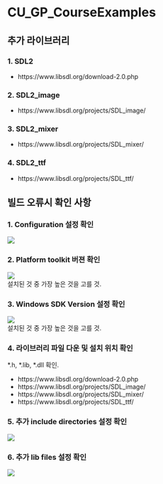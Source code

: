 # CU_GP_CourseExamples
## 추가 라이브러리
### 1. SDL2
<ul>
<li>https://www.libsdl.org/download-2.0.php</li>
</ul>

### 2. SDL2_image
<ul>
<li>https://www.libsdl.org/projects/SDL_image/</li>
</ul>

### 3. SDL2_mixer
<ul>
<li>https://www.libsdl.org/projects/SDL_mixer/</li>
</ul>

### 4. SDL2_ttf
<ul>
<li>https://www.libsdl.org/projects/SDL_ttf/</li>
</ul>

## 빌드 오류시 확인 사항

### 1. Configuration 설정 확인
<img src="https://github.com/mingry/CU_GP_CourseExamples/blob/master/docs/configuration.png"></img></br>

### 2. Platform toolkit 버젼 확인
<img src="https://github.com/mingry/CU_GP_CourseExamples/blob/master/docs/platform.png"></img></br>
설치된 것 중 가장 높은 것을 고를 것.


### 3. Windows SDK Version 설정 확인
<img src="https://github.com/mingry/CU_GP_CourseExamples/blob/master/docs/sdk_version.png"></img></br>
설치된 것 중 가장 높은 것을 고를 것.

### 4. 라이브러리 파일 다운 및 설치 위치 확인

*.h, *.lib, *.dll 확인.
<ul>
<li>https://www.libsdl.org/download-2.0.php</li>
<li>https://www.libsdl.org/projects/SDL_image/</li>
<li>https://www.libsdl.org/projects/SDL_mixer/</li>
<li>https://www.libsdl.org/projects/SDL_ttf/</li>
</ul>


### 5. 추가 include directories 설정 확인
<img src="https://github.com/mingry/CU_GP_CourseExamples/blob/master/docs/add_dir.png"></img>


### 6. 추가 lib files 설정 확인
<img src="https://github.com/mingry/CU_GP_CourseExamples/blob/master/docs/add_lib.png"></img>